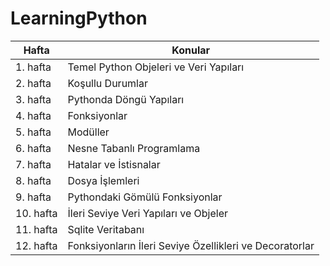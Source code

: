 # LearningPython

| Hafta | Konular |
| ------ | ------ |
| 1. hafta | Temel Python Objeleri ve Veri Yapıları |
| 2. hafta | Koşullu Durumlar |
| 3. hafta | Pythonda Döngü Yapıları |
| 4. hafta | Fonksiyonlar |
| 5. hafta | Modüller |
| 6. hafta | Nesne Tabanlı Programlama |
| 7. hafta | Hatalar ve İstisnalar |
| 8. hafta | Dosya İşlemleri |
| 9. hafta | Pythondaki Gömülü Fonksiyonlar |
| 10. hafta | İleri Seviye Veri Yapıları ve Objeler |
| 11. hafta | Sqlite Veritabanı |
| 12. hafta | Fonksiyonların İleri Seviye Özellikleri ve Decoratorlar |
